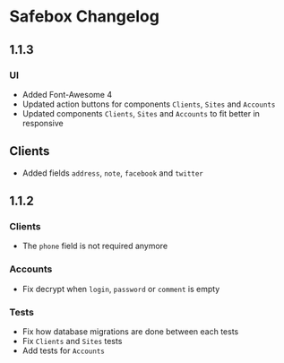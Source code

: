 # Safebox Changelog

## 1.1.3

### UI
- Added Font-Awesome 4
- Updated action buttons for components `Clients`, `Sites` and `Accounts`
- Updated components `Clients`, `Sites` and `Accounts` to fit better in responsive

## Clients
- Added fields `address`, `note`, `facebook` and `twitter`

## 1.1.2

### Clients
- The `phone` field is not required anymore

### Accounts
- Fix decrypt when `login`, `password` or `comment` is empty

### Tests
- Fix how database migrations are done between each tests
- Fix `Clients` and `Sites` tests
- Add tests for `Accounts`